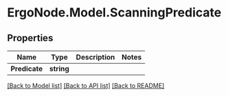 # ErgoNode.Model.ScanningPredicate

## Properties

Name | Type | Description | Notes
------------ | ------------- | ------------- | -------------
**Predicate** | **string** |  | 

[[Back to Model list]](../README.md#documentation-for-models) [[Back to API list]](../README.md#documentation-for-api-endpoints) [[Back to README]](../README.md)

